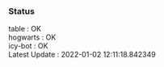 ### Status


table : OK  
hogwarts : OK  
icy-bot : OK  
Latest Update : 2022-01-02 12:11:18.842349
